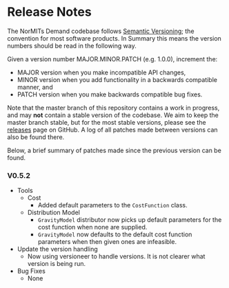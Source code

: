 # Release Notes

The NorMITs Demand codebase follows [Semantic Versioning](https://semver.org/); the convention
for most software products. In Summary this means the version numbers should be read in the
following way.

Given a version number MAJOR.MINOR.PATCH (e.g. 1.0.0), increment the:

- MAJOR version when you make incompatible API changes,
- MINOR version when you add functionality in a backwards compatible manner, and
- PATCH version when you make backwards compatible bug fixes.

Note that the master branch of this repository contains a work in progress, and  may **not**
contain a stable version of the codebase. We aim to keep the master branch stable, but for the
most stable versions, please see the
[releases](https://github.com/Transport-for-the-North/NorMITs-Demand/releases)
page on GitHub. A log of all patches made between versions can also be found
there.

Below, a brief summary of patches made since the previous version can be found.

### V0.5.2
- Tools
  - Cost
    - Added default parameters to the `CostFunction` class. 
  - Distribution Model
    - `GravityModel` distributor now picks up default parameters for the cost function
      when none are supplied.
    - `GravityModel` now  defaults to the default cost function parameters when then
      given ones are infeasible.
- Update the version handling
  - Now using versioneer to handle versions. It is not clearer what version is
    being run.
- Bug Fixes
  - None
